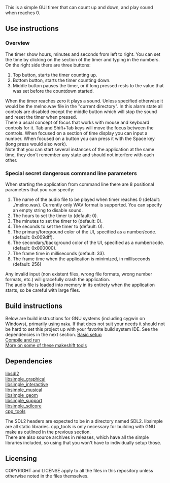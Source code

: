 This is a simple GUI timer that can count up and down, and play sound when reaches 0.

## Use instructions
### Overview
The timer show hours, minutes and seconds from left to right. You can set the time by clicking on the section of the timer and typing in the numbers. <br />
On the right side there are three buttons:
1. Top button, starts the timer counting up.
2. Bottom button, starts the timer counting down.
3. Middle button pauses the timer, or if long pressed rests to the value that was set before the countdown started.

When the timer reaches zero it plays a sound. Unless specified otherwise it would be the melno.wav file in the "current directory". In this alarm state all controls are disabled except the middle button which will stop the sound and reset the timer when pressed.<br />
There a usual concept of focus that works with mouse and keyboard controls for it. Tab and Shift+Tab keys will move the focus between the controls. When focused on a section of time display you can input a number. When focused on a button you can press it with the Space key (long press would also work).<br />
Note that you can start several instances of the application at the same time, they don't remember any state and should not interfere with each other.

### Special secret dangerous command line parameters
When starting the application from command line there are 8 positional parameters that you can specify:
1. The name of the audio file to be played when timer reaches 0 (default: ./melno.wav). Currently only WAV format is supported. You can specify an empty string to disable sound.
2. The hours to set the timer to (default: 0).
3. The minutes to set the timer to (default: 0).
4. The seconds to set the timer to (default: 0).
5. The primary/foreground color of the UI, specified as a number/code. (default: 0x009dff).
6. The secondary/background color of the UI, specified as a number/code. (default: 0x000000).
7. The frame time in milliseconds (default: 33).
8. The frame time when the application is minimized, in milliseconds (default: 256)

Any invalid input (non existent files, wrong file formats, wrong number formats, etc.) will gracefully crash the application.<br />
The audio file is loaded into memory in its entirety when the application starts, so be careful with large files.



## Build instructions
Below are build instructions for GNU systems (including cygwin on Windows), primarily using `make`. If that does not suit your needs it should not be hard to set this project up with your favorite build system IDE. See the dependencies in the next section.
[Basic setup](docs/1_basic_setup.md) <br />
[Compile and run](docs/2_compile_and_run.md) <br />
[More on some of these makeshift tools](docs/3_more_on_tools.md)

## Dependencies
[libsdl2](https://libsdl.org) <br />
[libsimple_graphical](https://notabug.org/namark/libsimple_graphical) <br />
[libsimple_interactive](https://notabug.org/namark/libsimple_interactive) <br />
[libsimple_musical](https://notabug.org/namark/libsimple_musical) <br />
[libsimple_geom](https://notabug.org/namark/libsimple_geom) <br />
[libsimple_support](https://notabug.org/namark/libsimple_support) <br />
[libsimple_sdlcore](https://notabug.org/namark/libsimple_sdlcore) <br />
[cpp_tools](https://notabug.org/namark/cpp_tools) <br />

The SDL2 headers are expected to be in a directory named SDL2. libsimple are all static libraries. cpp_tools is only necessary for building with GNU make as outlined in the previous section.<br />
There are also source archives in releases, which have all the simple libraries included, so using that you won't have to individually setup those.

## Licensing
COPYRIGHT and LICENSE apply to all the files in this repository unless otherwise noted in the files themselves.
